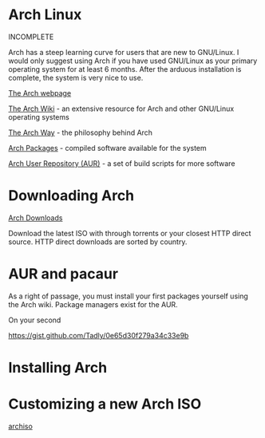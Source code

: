# Arch Linux

INCOMPLETE

Arch has a steep learning curve for users that are new to GNU/Linux.  I would only suggest using Arch if you have used GNU/Linux as your primary operating system for at least 6 months.  After the arduous installation is complete, the system is very nice to use.

[The Arch webpage](https://www.archlinux.org/)

[The Arch Wiki](https://wiki.archlinux.org/) - an extensive resource for Arch and other GNU/Linux operating systems

[The Arch Way](https://wiki.archlinux.org/index.php/The_Arch_Way_(%D0%A1%D1%80%D0%BF%D1%81%D0%BA%D0%B8)) - the philosophy behind Arch

[Arch Packages](https://www.archlinux.org/packages/) - compiled software available for the system

[Arch User Repository (AUR)](https://aur.archlinux.org/) - a set of build scripts for more software

# Downloading Arch

[Arch Downloads](https://www.archlinux.org/download/)

Download the latest ISO with through torrents or your closest HTTP direct source.  HTTP direct downloads are sorted by country.

# AUR and pacaur

As a right of passage, you must install your first packages yourself using the Arch wiki.  Package managers exist for the AUR.  

On your second

https://gist.github.com/Tadly/0e65d30f279a34c33e9b

# Installing Arch

# Customizing a new Arch ISO

[archiso](https://wiki.archlinux.org/index.php/archiso)

